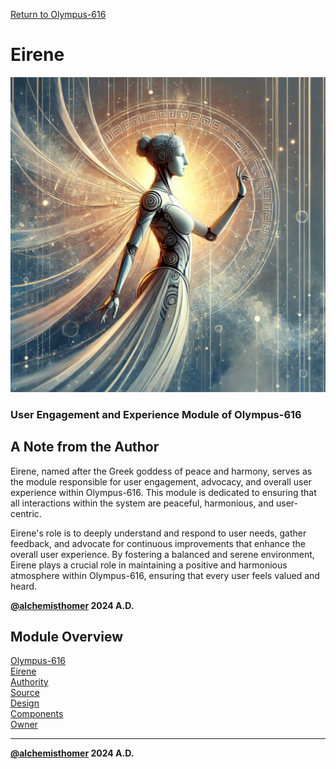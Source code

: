 [Return to Olympus-616](../olympus-616/README.md)

# Eirene
![eirene](./eirene.avatar.png)

### User Engagement and Experience Module of Olympus-616

## A Note from the Author
Eirene, named after the Greek goddess of peace and harmony, serves as the module responsible for user engagement, advocacy, and overall user experience within Olympus-616. This module is dedicated to ensuring that all interactions within the system are peaceful, harmonious, and user-centric.

Eirene's role is to deeply understand and respond to user needs, gather feedback, and advocate for continuous improvements that enhance the overall user experience. By fostering a balanced and serene environment, Eirene plays a crucial role in maintaining a positive and harmonious atmosphere within Olympus-616, ensuring that every user feels valued and heard.

****[@alchemisthomer](https://github.com/alchemisthomer)
2024 A.D.****

## Module Overview
[Olympus-616](../../README.md)  
[Eirene](README.md)  
[Authority](../zeus/zeus.components.md)  
[Source](eirene.source.md)  
[Design](eirene.design.md)  
[Components](eirene.components.md)  
[Owner](https://github.com/alchemisthomer)

***
**[@alchemisthomer](https://github.com/alchemisthomer)
2024 A.D.**